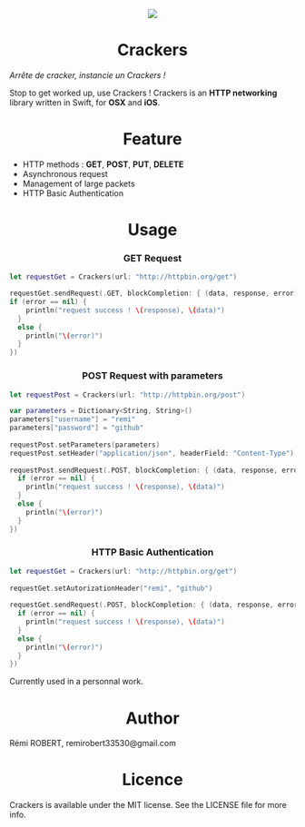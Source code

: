 <p align="center">
  <img src ="https://raw.githubusercontent.com/remirobert/Crackers/master/ressources/logo.gif"/>
  <h1 align="center">Crackers</h1>
  <p aligne="center"><i>Arrête de cracker, instancie un Crackers !</i></p>
</p>

Stop to get worked up, use Crackers !
Crackers is an **HTTP networking** library written in Swift, for **OSX** and **iOS**.

<h1 align="center">Feature</h1>

 - HTTP methods : **GET**, **POST**, **PUT**, **DELETE**
 - Asynchronous request
 - Management of large packets
 - HTTP Basic Authentication

<h1 align="center">Usage</h1>
<h3 align="center">GET Request</h3>

```Swift
let requestGet = Crackers(url: "http://httpbin.org/get")

requestGet.sendRequest(.GET, blockCompletion: { (data, response, error) -> () in
if (error == nil) {
    println("request success ! \(response), \(data)")
  }
  else {
    println("\(error)")
  }
})
```

<h3 align="center">POST Request with parameters</h3>

```Swift
let requestPost = Crackers(url: "http://httpbin.org/post")

var parameters = Dictionary<String, String>()
parameters["username"] = "remi"
parameters["password"] = "github"
        
requestPost.setParameters(parameters)
requestPost.setHeader("application/json", headerField: "Content-Type")
        
requestPost.sendRequest(.POST, blockCompletion: { (data, response, error) -> () in
  if (error == nil) {
    println("request success ! \(response), \(data)")
  }
  else {
    println("\(error)")
  }
})
```

<h3 align="center">HTTP Basic Authentication</h3>

```Swift
let requestGet = Crackers(url: "http://httpbin.org/get")
        
requestGet.setAutorizationHeader("remi", "github")
        
requestGet.sendRequest(.POST, blockCompletion: { (data, response, error) -> () in
  if (error == nil) {
    println("request success ! \(response), \(data)")
  }
  else {
    println("\(error)")
  }
})
```
Currently used in a personnal work.

<h1 align="center">Author</h1>
Rémi ROBERT, remirobert33530@gmail.com

<h1 align="center">Licence</h1>
Crackers is available under the MIT license. See the LICENSE file for more info.
